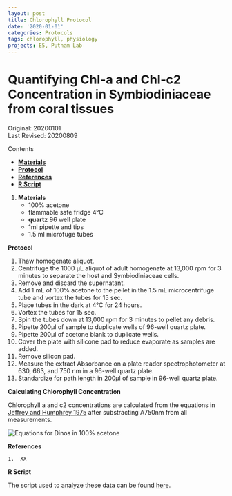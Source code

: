 ```yaml
---
layout: post
title: Chlorophyll Protocol
date: '2020-01-01'
categories: Protocols
tags: chlorophyll, physiology
projects: E5, Putnam Lab
---
```


# Quantifying Chl-a and Chl-c2 Concentration in Symbiodiniaceae from coral tissues

Original: 20200101  
Last Revised: 20200809  

Contents  
- [**Materials**](#Materials)   
- [**Protocol**](#Protocol)  
- [**References**](#References)
- [**R Script**](#R_Script)  

1. <a name="Materials"></a> **Materials**
    - 	100% acetone
    - 	flammable safe fridge 4°C
    - 	**quartz** 96 well plate
    - 	1ml pipette and tips
    -  1.5 ml microfuge tubes

<a name="Protocol"></a> **Protocol**

1. Thaw homogenate aliquot.  
2. Centrifuge the 1000 μL aliquot of adult homogenate at 13,000 rpm for 3 minutes to separate the host and Symbiodiniaceae cells.  
3. Remove and discard the supernatant.  
4. Add 1 mL of 100% acetone to the pellet in the 1.5 mL microcentrifuge tube and vortex the tubes for 15 sec.  
5. Place tubes in the dark at 4°C for 24 hours.  
6. Vortex the tubes for 15 sec.  
7. Spin the tubes down at 13,000 rpm for 3 minutes to pellet any debris.  
8. Pipette 200µl of sample to duplicate wells of 96-well quartz plate.   
9. Pipette 200µl of acetone blank to duplicate wells.  
10. Cover the plate with silicone pad to reduce evaporate as samples are added.  
11. Remove silicon pad.   
12. Measure the extract Absorbance on a plate reader spectrophotometer at 630, 663, and 750 nm in a 96-well quartz plate.
13. Standardize for path length in 200µl of sample in 96-well quartz plate.

**Calculating Chlorophyll Concentration**  

Chlorophyll a and c2 concentrations are calculated from the equations in [Jeffrey and Humphrey 1975](https://reader.elsevier.com/reader/sd/pii/S0015379617307783?token=0937035D38C07F29ADF00F1F2A21F20F221219B1CC11A444A4F84D16B98EC3A6AD941D191BA2135A68C98BA62A0B69FE) after substracting A750nm from all measurements.  

![Equations for Dinos in 100% acetone](/Users/hputnam/MyProjects/urol-e5/protocols/images/JH_EQ.png)

<a name="References"></a> **References**

    1.  XX

<a name="R_Script"></a> **R Script**

The script used to analyze these data can be found [here](https://github.com/hputnam/Acclim_Dynamics/blob/master/Scripts/Chlorophyll_a-c.Rmd).

